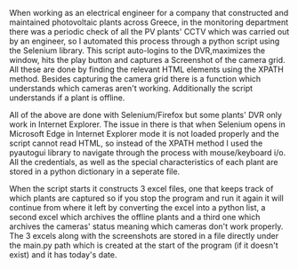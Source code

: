 When working as an electrical engineer for a company that constructed and maintained photovoltaic plants across Greece, in the monitoring department there was a periodic check of all the PV plants' CCTV which was carried out by an engineer, so I automated this process through a python script using the Selenium library. This script auto-logins to the DVR,maximizes the window, hits the play button and captures a Screenshot of the camera grid. All these are done by finding the relevant HTML elements using the XPATH method. Besides capturing the camera grid there is a function which understands which cameras aren't working. Additionally the script understands if a plant is offline. 

All of the above are done with Selenium/Firefox but some plants' DVR only work in Internet Explorer. The issue in there is that when Selenium opens in Microsoft Edge in Internet Explorer mode it is not loaded properly and the script cannot read HTML, so instead of the XPATH method I used the pyautogui library to navigate through the process with mouse/keyboard i/o. All the credentials, as well as the special characteristics of each plant are stored in a python dictionary in a seperate file.

When the script starts it constructs 3 excel files, one that keeps track of which plants are captured so if you stop the program and run it again it will continue from where it left by converting the excel into a python list, a second excel which archives the offline plants and a third one which archives the cameras' status meaning which cameras don't work properly. The 3 excels along with the screenshots are stored in a file directly under the main.py path which is created at the start of the program (if it doesn't exist) and it has today's date.
